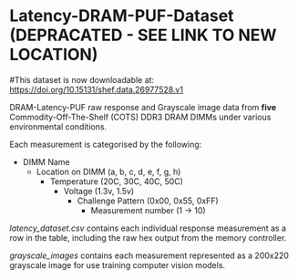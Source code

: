 # Latency-DRAM-PUF-Dataset (DEPRACATED - SEE LINK TO NEW LOCATION)

#This dataset is now downloadable at: https://doi.org/10.15131/shef.data.26977528.v1

DRAM-Latency-PUF raw response and Grayscale image data from **five** Commodity-Off-The-Shelf (COTS) DDR3 DRAM DIMMs under various environmental conditions.

Each measurement is categorised by the following:

- DIMM Name
  - Location on DIMM (a, b, c, d, e, f, g, h)
    - Temperature (20C, 30C, 40C, 50C)
      - Voltage (1.3v, 1.5v)
        - Challenge Pattern  (0x00, 0x55, 0xFF)
          - Measurement number (1 -> 10)

_latency_dataset.csv_ contains each individual response measurement as a row in the table, including the raw hex output from the memory controller.

_grayscale_images_ contains each measurement represented as a 200x220 grayscale image for use training computer vision models.
